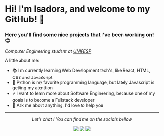 # Hi! I'm Isadora, and welcome to my GitHub! 👋
### Here you'll find some nice projects that I've been working on! 😊

<!--
**IsadoraMuniz/IsadoraMuniz** is a ✨ _special_ ✨ repository because its `README.md` (this file) appears on your GitHub profile.-->

 <i>Computer Engineering student at [UNIFESP](https://www.unifesp.br/)</i>

A little about me:

- 📚 I’m currently learning Web Development tech's, like React, HTML, CSS and JavaScript
- 🥰 Python is my favorite programming language, but lately Javascript is getting my atenttion
- ⚡ I want to learn more about Software Engineering, because one of my goals is to become a Fullstack developer
- 💬 Ask me about anything, I'd love to help you

<!--
![Top Languages Card](https://github-readme-stats.vercel.app/api/top-langs/?username=IsadoraMuniz&layout=compact&hide=Yacc)-->
<hr>
<p align="center">
  <i>Let's chat ! You can find me on the socials bellow</i>
<p align="center">
    <a href="http://www.linkedin.com/in/isadora-rf-muniz" alt="Linkedin"><img src="https://img.icons8.com/color/48/000000/linkedin.png" /></a>
    <a href="https://www.instagram.com/isadoraa_muniz" alt="Instagram"><img src="https://img.icons8.com/fluent/48/000000/instagram-new.png" /></a>
    <a href="https://www.facebook.com/isadora.rfmuniz/" alt="Facebook"><img src="https://img.icons8.com/fluent/48/000000/facebook-new.png" /></a>
</p>
  
</p>


